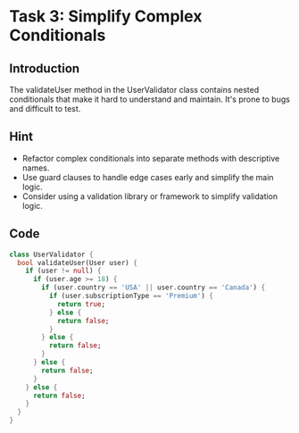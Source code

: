 # Task 3: Simplify Complex Conditionals

## Introduction

The validateUser method in the UserValidator class contains nested conditionals that make it hard to understand and maintain. It's prone to bugs and difficult to test.

## Hint

- Refactor complex conditionals into separate methods with descriptive names.
- Use guard clauses to handle edge cases early and simplify the main logic.
- Consider using a validation library or framework to simplify validation logic.

## Code

```dart
class UserValidator {
  bool validateUser(User user) {
    if (user != null) {
      if (user.age >= 18) {
        if (user.country == 'USA' || user.country == 'Canada') {
          if (user.subscriptionType == 'Premium') {
            return true;
          } else {
            return false;
          }
        } else {
          return false;
        }
      } else {
        return false;
      }
    } else {
      return false;
    }
  }
}
```
